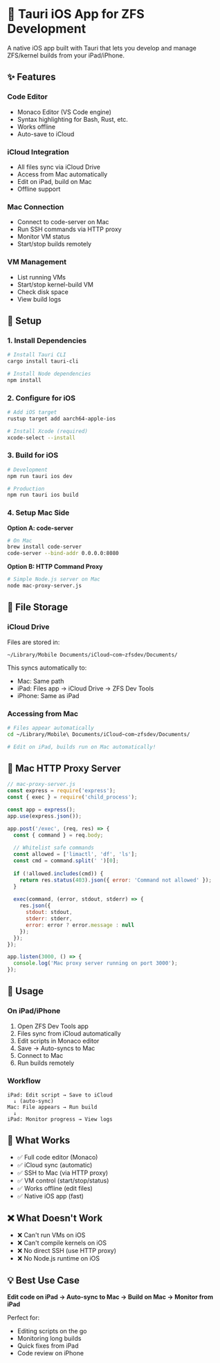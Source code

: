 # 📱 Tauri iOS App for ZFS Development

A native iOS app built with Tauri that lets you develop and manage ZFS/kernel builds from your iPad/iPhone.

## ✨ Features

### **Code Editor**
- Monaco Editor (VS Code engine)
- Syntax highlighting for Bash, Rust, etc.
- Works offline
- Auto-save to iCloud

### **iCloud Integration**
- All files sync via iCloud Drive
- Access from Mac automatically
- Edit on iPad, build on Mac
- Offline support

### **Mac Connection**
- Connect to code-server on Mac
- Run SSH commands via HTTP proxy
- Monitor VM status
- Start/stop builds remotely

### **VM Management**
- List running VMs
- Start/stop kernel-build VM
- Check disk space
- View build logs

## 🚀 Setup

### **1. Install Dependencies**
```bash
# Install Tauri CLI
cargo install tauri-cli

# Install Node dependencies
npm install
```

### **2. Configure for iOS**
```bash
# Add iOS target
rustup target add aarch64-apple-ios

# Install Xcode (required)
xcode-select --install
```

### **3. Build for iOS**
```bash
# Development
npm run tauri ios dev

# Production
npm run tauri ios build
```

### **4. Setup Mac Side**

**Option A: code-server**
```bash
# On Mac
brew install code-server
code-server --bind-addr 0.0.0.0:8080
```

**Option B: HTTP Command Proxy**
```bash
# Simple Node.js server on Mac
node mac-proxy-server.js
```

## 📁 File Storage

### **iCloud Drive**
Files are stored in:
```
~/Library/Mobile Documents/iCloud~com~zfsdev/Documents/
```

This syncs automatically to:
- Mac: Same path
- iPad: Files app → iCloud Drive → ZFS Dev Tools
- iPhone: Same as iPad

### **Accessing from Mac**
```bash
# Files appear automatically
cd ~/Library/Mobile\ Documents/iCloud~com~zfsdev/Documents/

# Edit on iPad, builds run on Mac automatically!
```

## 🔧 Mac HTTP Proxy Server

```javascript
// mac-proxy-server.js
const express = require('express');
const { exec } = require('child_process');

const app = express();
app.use(express.json());

app.post('/exec', (req, res) => {
  const { command } = req.body;
  
  // Whitelist safe commands
  const allowed = ['limactl', 'df', 'ls'];
  const cmd = command.split(' ')[0];
  
  if (!allowed.includes(cmd)) {
    return res.status(403).json({ error: 'Command not allowed' });
  }
  
  exec(command, (error, stdout, stderr) => {
    res.json({
      stdout: stdout,
      stderr: stderr,
      error: error ? error.message : null
    });
  });
});

app.listen(3000, () => {
  console.log('Mac proxy server running on port 3000');
});
```

## 📱 Usage

### **On iPad/iPhone**
1. Open ZFS Dev Tools app
2. Files sync from iCloud automatically
3. Edit scripts in Monaco editor
4. Save → Auto-syncs to Mac
5. Connect to Mac
6. Run builds remotely

### **Workflow**
```
iPad: Edit script → Save to iCloud
  ↓ (auto-sync)
Mac: File appears → Run build
  ↓
iPad: Monitor progress → View logs
```

## 🎯 What Works

- ✅ Full code editor (Monaco)
- ✅ iCloud sync (automatic)
- ✅ SSH to Mac (via HTTP proxy)
- ✅ VM control (start/stop/status)
- ✅ Works offline (edit files)
- ✅ Native iOS app (fast)

## ❌ What Doesn't Work

- ❌ Can't run VMs on iOS
- ❌ Can't compile kernels on iOS
- ❌ No direct SSH (use HTTP proxy)
- ❌ No Node.js runtime on iOS

## 💡 Best Use Case

**Edit code on iPad → Auto-sync to Mac → Build on Mac → Monitor from iPad**

Perfect for:
- Editing scripts on the go
- Monitoring long builds
- Quick fixes from iPad
- Code review on iPhone
